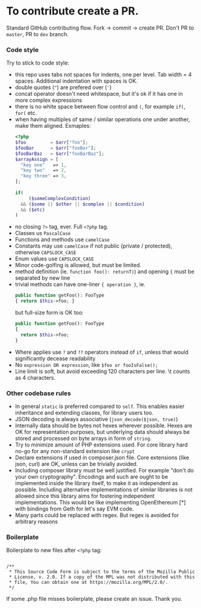 # To contribute create a PR.

Standard GitHub contributing flow. Fork -> commit -> create PR.
Don't PR to `master`, PR to `dev` branch.

### Code style

Try to stick to code style:
- this repo uses tabs not spaces for indents, one per level. Tab width = 4 spaces.
  Additional indentation with spaces is OK.
- double quotes (`"`) are prefered over (`'`)
- concat operator doesn't need whitespace, but it's ok if it has one in more complex expressions
- there is no white space between flow control and `(`, for example `if(`, `for(` etc.
- when having multiples of same / similar operations one under another,
  make them aligned. Exmaples: 
  ```php
  <?php
  $foo         = $arr["foo"];
  $fooBar      = $arr["fooBar"];
  $fooBarBaz   = $arr["fooBarBaz"];
  $arrayAssign = [
    "key one"   => 1,
    "key two"   => 2,
    "key three" => 3,
  ]; 
    
  if(
       ($someComplexCondition)
    && ($some || $other || $complex || $condition)
    && ($etc)
  )
  ```
- no closing `?>` tag, ever. Full `<?php` tag.
- Classes us `PascalCase`
- Functions and methods use `camelCase`
- Constants may use `camelCase` if not public (private / protected), otherwise `CAPSLOCK_CASE`
- Enum values use `CAPSLOCK_CASE`
- Minor code-golfing is allowed, but must be limited.
- method definition (ie. `function foo(): returnT)`) and opening `{` must be separated by new line
- trivial methods can have one-liner `{ operation }`, ie.
  ```php
  public function getFoo(): FooType
  { return $this->foo; }
  ```
  but full-size form is OK too:
  ```php
  public function getFoo(): FooType
  {
    return $this->foo;
  }
  ```
- Where applies use `?` and `??` operators instead of `if`, unless that would significantly decease readability
- No `expression OR expression`, like `$foo or fooIsFalse();`  
- Line limit is soft, but avoid exceeding 120 characters per line. \t counts as 4 characters.

### Other codebase rules

- In general `static` is preferred compared to `self`. This enables easier inheritance and extending classes, for library users too.
- JSON decoding is always associative (`json_decode($json, true)`)
- Internally data should be bytes not hexes wherever possible. Hexes are OK for representation purposes, but underlying
  data should always be stored and processed on byte arrays in form of `string`.
- Try to minimize amount of PHP extensions used. For core library hard no-go for any non-standard extension like `crypt`
- Declare extensions if used in composer.json file. Core extensions (like json, curl) are OK, unless can be trivially avoided.
- Including composer library must be well justified. For example "don't do your own cryptography". Encodings and such are
  ought to be implemented inside the library itself, to make it as independent as possible. Including alternative
  implementations of similar libraries is not allowed since this library aims for fostering independent implementations.
  This would be like implementing OpenEthereum \[\*\] with bindings from Geth for let's say EVM code.
- Many parts could be replaced with regex. But regex is avoided for arbitrary reasons 

### Boilerplate

Boilerplate to new files after `<?php` tag:

```

/**
 * This Source Code Form is subject to the terms of the Mozilla Public
 * License, v. 2.0. If a copy of the MPL was not distributed with this
 * file, You can obtain one at https://mozilla.org/MPL/2.0/.
 */

```

If some .php file misses boilerplate, please create an issue. Thank you.
